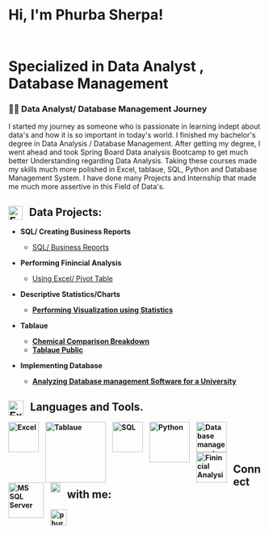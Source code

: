 <h1>Hi, I'm Phurba Sherpa! 
<br>
<br>
<br/><a>Specialized in Data Analyst</a> <a> </a>, <a> Database Management </a></h1>



<h3>👨‍💻 Data Analyst/ Database Management Journey </h3>

   I started my journey as someone who is passionate in learning indept about data's and how it is so important in today's world. I finished my bachelor's degree in Data Analysis / Database Management. After getting my degree, I went ahead and took Spring Board Data analysis Bootcamp to get much better Understanding regarding Data Analysis. Taking these courses made my skills much more polished in Excel, tablaue, SQL, Python and Database Management System. I have done many Projects and Internship that made me much more assertive in this Field of Data's. 




<h2> <img align="left" alt="Excel" width="28px" style="padding-right:10px;" src="https://encrypted-tbn0.gstatic.com/images?q=tbn:ANd9GcRTK1FQoNAGD7KyarUApdUe9t5D8YPpSbvkHg&usqp=CAU" /> Data Projects:</h2>


- <b> SQL/ Creating Business Reports </b>
  - [SQL/ Business Reports](https://github.com/phurbasherpa00/SQL)
- <b>Performing Finincial Analysis</b>
  - [Using Excel/ Pivot Table](https://github.com/phurbasherpa00/Finincial-Analysis) <b>
- <b>Descriptive Statistics/Charts</b>
  - [Performing Visualization using Statistics](https://github.com/phurbasherpa00/Statistical-analysis) 
- <b>Tablaue </b>
  - [Chemical Comparison Breakdown](https://github.com/phurbasherpa00/Tableau)
  - [Tablaue Public](https://public.tableau.com/views/ChemCorpInc_CaseStudyDataAnalysis_16778815243220/Story1?:language=en-US&:display_count=n&:origin=viz_share_link)
  
- <b>Implementing Database </b>
  - [Analyzing Database management Software for a University ](https://github.com/phurbasherpa00/Implementing-database)

### <h2><img align="left" alt="Excel" width="30px" style="padding-right:10px;" src="https://encrypted-tbn0.gstatic.com/images?q=tbn:ANd9GcTX0XRmQYgQ8QdNUReyU0xqXUc_OlNyy8-ZXA&usqp=CAU" /> Languages and Tools.  </h2>

<img align="left" alt="Excel" width="60px" style="padding-right:10px;" src="https://img.icons8.com/color/256/ms-excel.png" />
<img align="left" alt="Tablaue" width="120px" style="padding-right:10px;" src="https://i.pcmag.com/imagery/reviews/03ET1vJXgWnmfrLZ7g542br-5.fit_scale.size_1028x578.v1569475368.jpg" />
<img align="left" alt="SQL" width="60px" style="padding-right:10px;" src="https://img.icons8.com/external-flaticons-lineal-flat-icons/256/external-sql-computer-programming-flaticons-lineal-flat-icons.png" />
<img align="left" alt="Python" width="80px" style="padding-right:10px;" src="https://encrypted-tbn0.gstatic.com/images?q=tbn:ANd9GcT7CsIjiczIuPQUQdX-_ylOZu7slWHrmVU04w&usqp=CAU" />
<img align="left" alt="Database management " width="60px" style="padding-right:10px;" src="https://img.icons8.com/external-smashingstocks-glyph-smashing-stocks/256/external-data-management-industrial-production-factory-automation-smashingstocks-glyph-smashing-stocks.png" />
<img align="left" alt="Finincial Analysis" width="60px" style="padding-right:10px;" src="https://img.icons8.com/fluency/256/financial-analytics.png" />
<img align="left" alt="MS SQL Server " width="70px" style="padding-right:10px;" src="https://encrypted-tbn0.gstatic.com/images?q=tbn:ANd9GcSqSUBVncK8kDmMVHcaKdG97v1eun4XG7NB-w&usqp=CAU" />
   
   
<br />

<br>

<br> 
   
<h2> <img align="left" alt="Connec" width="20px" style="padding-right:10px;" src="https://encrypted-tbn0.gstatic.com/images?q=tbn:ANd9GcR9Xsp6JrD3ZRA5vBxmn36crN2u7tj1ZvySdl8t12Sa&s"   />  Connect with me:</h2>   
   


[<img align="left" alt="phurbasherpa | LinkedIn" width="32px" src="https://cdn.jsdelivr.net/gh/devicons/devicon/icons/linkedin/linkedin-original.svg" />][linkedin]
   
   
   
[linkedin]: https://www.linkedin.com/in/phurba-sherpa-49b2141b8?lipi=urn%3Ali%3Apage%3Ad_flagship3_profile_view_base_contact_details%3B4m726awgRrK2Xw2HhXzGlg%3D%3D
   
   

